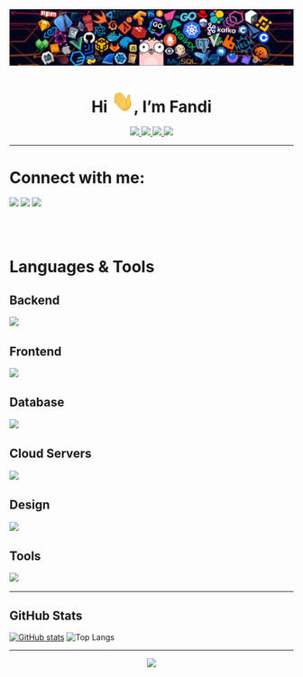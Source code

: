 <img src="./icons/header_1.png" />
<h1 align="center">Hi <img src="./icons/Hi.gif" width="40" height="40" />, I’m Fandi</h1>

<div align="center">
  <a href="https://www.linkedin.com/in/fandiahmad19">
    <img src="https://img.shields.io/badge/linkedIn-0A66C2?style=for-the-badge&logo=linkedin" />
  </a>
  <a href="https://twitter.com/fandi461849">  
    <img src="https://img.shields.io/badge/twitter-1D9BF0?style=for-the-badge&logo=twitter&logoColor=fff" />
  </a>
  <a href="mailto:fndiahmd19@gmail.com">
    <img src="https://img.shields.io/badge/gmail-EA4335?style=for-the-badge&logo=gmail&logoColor=fff" />
  </a>
  <img src="https://komarev.com/ghpvc/?username=fndiahmd&style=for-the-badge" />
</div>

---

# Connect with me:

[<img src="https://skillicons.dev/icons?i=linkedin" />][linkedin]
[<img src="https://skillicons.dev/icons?i=twitter" />][twitter]
[<img src="https://skillicons.dev/icons?i=instagram" />][instagram]

[linkedin]: https://www.linkedin.com/in/fandiahmad19
[twitter]: https://twitter.com/fandi461849
[instagram]: https://www.instagram.com/fndiahmad_/

<br><br>

# Languages & Tools

## Backend
<img src="https://skillicons.dev/icons?i=php,laravel,python,nodejs" />

## Frontend
<img src="https://skillicons.dev/icons?i=js,dart,flutter,typescript,bootstrap,css,html,jquery,react" />

## Database
<img src="https://skillicons.dev/icons?i=mysql,postgres" />

## Cloud Servers
<img src="https://skillicons.dev/icons?i=googlecloud,firebase" />

## Design
<img src="https://skillicons.dev/icons?i=figma" />

## Tools
<img src="https://skillicons.dev/icons?i=vscode,sublime,postman,git,github,gitlab,androidstudio" />

---

## GitHub Stats

[![GitHub stats](https://github-readme-stats.vercel.app/api?username=fndiahmd&show_icons=true&theme=radical)](https://github.com/anuraghazra/github-readme-stats)
![Top Langs](https://github-readme-stats.vercel.app/api/top-langs/?username=fndiahmd&layout=compact&theme=radical)

---

<p align="center">
  <img src="https://github-readme-streak-stats.herokuapp.com/?user=fndiahmd&theme=radical" />
</p>
